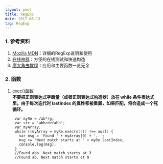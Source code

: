 ```yaml
---
layout: post
title: RegExp
date: 2017-06-13
tag: RegExp
---
```

### 1. 参考资料
1. [Mozilla MDN](https://developer.mozilla.org/zh-CN/docs/Web/JavaScript/Reference/Global_Objects/RegExp)：详细的RegExp说明和使用
2. [在线神器](http://regexr.com/)：方便的在线测试和快速构造
3. [廖大角虫教程](http://www.liaoxuefeng.com/wiki/001434446689867b27157e896e74d51a89c25cc8b43bdb3000/001434499503920bb7b42ff6627420da2ceae4babf6c4f2000)：应用和主要函数一览无余
### 2. 函数
1. [exec()函数](https://developer.mozilla.org/en-US/docs/Web/JavaScript/Reference/Global_Objects/RegExp/exec)  
**不要把正则表达式字面量（或者正则表达式构造器）放在 while 条件表达式里。由于每次迭代时 lastIndex 的属性都被重置，如果匹配，将会造成一个死循环。**

		var myRe = /ab*/g;
		var str = 'abbcdefabh';
		var myArray;
		while ((myArray = myRe.exec(str)) !== null) {
		  var msg = 'Found ' + myArray[0] + '. ';
		  msg += 'Next match starts at ' + myRe.lastIndex;
		  console.log(msg);
		}
        //Found abb. Next match starts at 3
        //Found ab. Next match starts at 9








